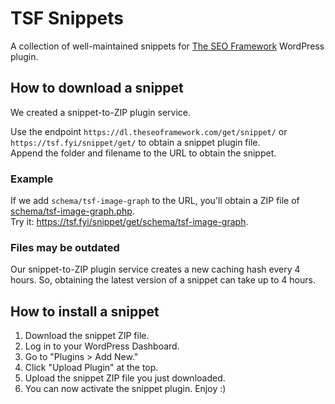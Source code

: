 # TSF Snippets

A collection of well-maintained snippets for [The SEO Framework](https://theseoframework.com/) WordPress plugin.

## How to download a snippet

We created a snippet-to-ZIP plugin service. 

Use the endpoint `https://dl.theseoframework.com/get/snippet/` or `https://tsf.fyi/snippet/get/` to obtain a snippet plugin file.<br>
Append the folder and filename to the URL to obtain the snippet.

### Example

If we add `schema/tsf-image-graph` to the URL, you'll obtain a ZIP file of [schema/tsf-image-graph.php](https://github.com/sybrew/tsf-snippets/blob/main/schema/tsf-image-graph.php).<br>
Try it: https://tsf.fyi/snippet/get/schema/tsf-image-graph.

### Files may be outdated

Our snippet-to-ZIP plugin service creates a new caching hash every 4 hours. So, obtaining the latest version of a snippet can take up to 4 hours.

## How to install a snippet

1. Download the snippet ZIP file.
1. Log in to your WordPress Dashboard.
1. Go to "Plugins > Add New."
1. Click "Upload Plugin" at the top.
1. Upload the snippet ZIP file you just downloaded.
1. You can now activate the snippet plugin. Enjoy :)
